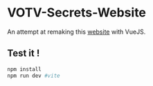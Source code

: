# VOTV-Secrets-Website

An attempt at remaking this [website](https://squarezeb.github.io/VOTV-Secrets-Website) with VueJS.

## Test it !

```bash
npm install
npm run dev #vite
```